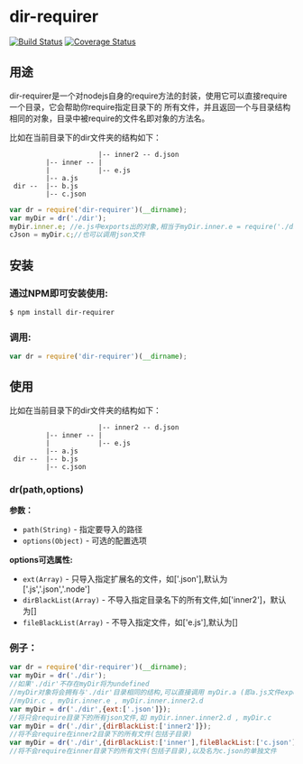 # dir-requirer

[![Build Status](https://travis-ci.org/DavidCai1993/dir-requirer.svg?branch=master)](https://travis-ci.org/DavidCai1993/dir-requirer)
[![Coverage Status](https://coveralls.io/repos/DavidCai1993/dir-requirer/badge.svg)](https://coveralls.io/r/DavidCai1993/dir-requirer)

## 用途
dir-requirer是一个对nodejs自身的require方法的封装，使用它可以直接require一个目录，它会帮助你require指定目录下的
所有文件，并且返回一个与目录结构相同的对象，目录中被require的文件名即对象的方法名。

比如在当前目录下的dir文件夹的结构如下：

```
					  |-- inner2 -- d.json
		 |-- inner -- |
		 |            |-- e.js
		 |-- a.js
 dir --  |-- b.js
         |-- c.json
```	

```js
var dr = require('dir-requirer')(__dirname);
var myDir = dr('./dir');
myDir.inner.e; //e.js中exports出的对象,相当于myDir.inner.e = require('./dir/inner/e');
cJson = myDir.c;//也可以调用json文件
```

## 安装

### 通过NPM即可安装使用:

```bash
$ npm install dir-requirer
```

### 调用:

```js
var dr = require('dir-requirer')(__dirname);
```

## 使用

比如在当前目录下的dir文件夹的结构如下：

```
					  |-- inner2 -- d.json
		 |-- inner -- |
		 |            |-- e.js
		 |-- a.js
 dir --  |-- b.js
         |-- c.json
```	

### dr(path,options)

__参数：__

* `path(String)` - 指定要导入的路径
* `options(Object)` - 可选的配置选项

__options可选属性:__

* `ext(Array)` - 只导入指定扩展名的文件，如['.json'],默认为['.js','.json','.node'] 
* `dirBlackList(Array)` - 不导入指定目录名下的所有文件,如['inner2']，默认为[]
* `fileBlackList(Array)` - 不导入指定文件，如['e.js'],默认为[]

### 例子：

```js
var dr = require('dir-requirer')(__dirname);
var myDir = dr('./dir');
//如果'./dir'不存在myDir将为undefined
//myDir对象将会拥有与'./dir'目录相同的结构,可以直接调用 myDir.a (即a.js文件exports出的对象/方法) , 
//myDir.c , myDir.inner.e , myDir.inner.inner2.d 
var myDir = dr('./dir',{ext:['.json']});
//将只会require目录下的所有json文件,如 myDir.inner.inner2.d , myDir.c 
var myDir = dr('./dir',{dirBlackList:['inner2']});
//将不会require在inner2目录下的所有文件(包括子目录)
var myDir = dr('./dir',{dirBlackList:['inner'],fileBlackList:['c.json']});
//将不会require在inner目录下的所有文件(包括子目录),以及名为c.json的单独文件
```







